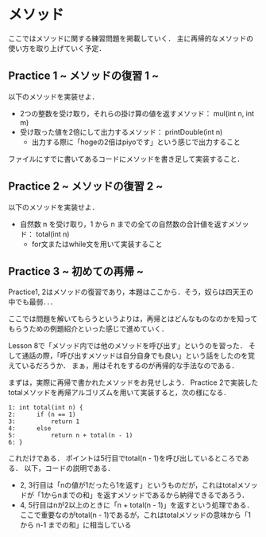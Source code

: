 # メソッド
ここではメソッドに関する練習問題を掲載していく．
主に再帰的なメソッドの使い方を取り上げていく予定．


## Practice 1 ~ メソッドの復習 1 ~
以下のメソッドを実装せよ．
- 2つの整数を受け取り，それらの掛け算の値を返すメソッド： mul(int n, int m)
- 受け取った値を2倍にして出力するメソッド： printDouble(int n)
	- 出力する際に「hogeの2倍はpiyoです」という感じで出力すること

ファイルにすでに書いてあるコードにメソッドを書き足して実装すること．


## Practice 2 ~ メソッドの復習 2 ~
以下のメソッドを実装せよ．
- 自然数 n を受け取り，1 から n までの全ての自然数の合計値を返すメソッド： total(int n)
	- for文またはwhile文を用いて実装すること


## Practice 3 ~ 初めての再帰 ~
Practice1, 2はメソッドの復習であり，本題はここから．そう，奴らは四天王の中でも最弱．．．

ここでは問題を解いてもらうというよりは，再帰とはどんなものなのかを知ってもらうための例題紹介といった感じで進めていく．

Lesson 8で「メソッド内では他のメソッドを呼び出す」というのを習った．
そして通話の際，「呼び出すメソッドは自分自身でも良い」という話をしたのを覚えているだろうか．
まぁ，用はそれをするのが再帰的な手法なのである．

まずは，実際に再帰で書かれたメソッドをお見せしよう．
Practice 2で実装したtotalメソッドを再帰アルゴリズムを用いて実装すると，次の様になる．

```
1: int total(int n) {
2:		if (n == 1)
3:			return 1
4:		else
5:			return n + total(n - 1)
6: }
```

これだけである．
ポイントは5行目でtotal(n - 1)を呼び出しているところである．
以下，コードの説明である．

- 2, 3行目は「nの値が1だったら1を返す」というものだが，これはtotalメソッドが「1からnまでの和」を返すメソッドであるから納得できるであろう．
- 4, 5行目はnが2以上のときに「n + total(n - 1)」を返すという処理である．ここで重要なのがtotal(n - 1)であるが，これはtotalメソッドの意味から「1 から n-1 までの和」に相当している
